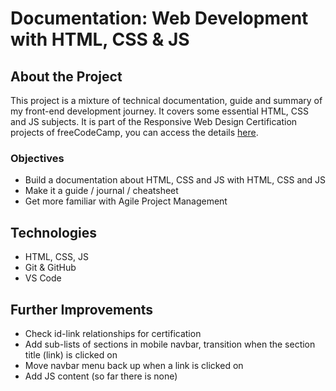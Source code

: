 # Documentation: Web Development with HTML, CSS & JS

## About the Project
This project is a mixture of technical documentation, guide and summary of my front-end development journey. It covers some essential HTML, CSS and JS subjects.
It is part of the Responsive Web Design Certification projects of freeCodeCamp, you can access the details [here](https://www.freecodecamp.org/learn/2022/responsive-web-design/build-a-technical-documentation-page-project/build-a-technical-documentation-page).


### Objectives
* Build a documentation about HTML, CSS and JS with HTML, CSS and JS
* Make it a guide / journal / cheatsheet
* Get more familiar with Agile Project Management

## Technologies
* HTML, CSS, JS
* Git & GitHub
* VS Code

## Further Improvements
* Check id-link relationships for certification
* Add sub-lists of sections in mobile navbar, transition when the section title (link) is clicked on
* Move navbar menu back up when a link is clicked on
* Add JS content (so far there is none)